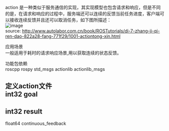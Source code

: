 action 是一种类似于服务通信的实现，其实现模型也包含请求和响应，但是不同的是，在请求和响应的过程中，服务端还可以连续的反馈当前任务进度，客户端可以接收连续反馈并且还可以取消任务，如下图所描述：  
![image](https://github.com/wenkaifool/ROS_turtleplay/blob/master/Qt_turtle_service/demo/ROS_demo/action_demo/image/action_struct.png)  
source: http://www.autolabor.com.cn/book/ROSTutorials/di-7-zhang-ji-qi-ren-dao-822a28-fang-771f29/1001-actiontong-xin.html  

应用场景  
一般适用于耗时的请求响应场景,用以获取连续的状态反馈。  

功能包依赖  
roscpp rospy std_msgs actionlib actionlib_msgs  

定义action文件   
int32 goal  
---   
int32 result  
---   
float64 continuous_feedback  




